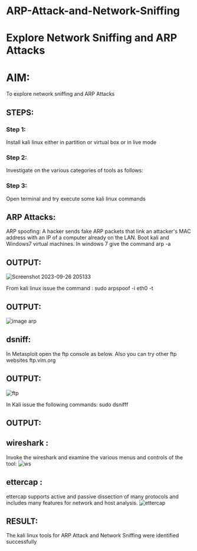 # ARP-Attack-and-Network-Sniffing
# Explore Network Sniffing and ARP Attacks

# AIM:

To explore network sniffing and ARP Attacks

## STEPS:

### Step 1:

Install kali linux either in partition or virtual box or in live mode

### Step 2:

Investigate on the various categories of tools as follows:


### Step 3:
Open terminal and try execute some kali linux commands

## ARP Attacks:  
ARP spoofing: A hacker sends fake ARP packets that link an attacker's MAC address with an IP of a computer already on the LAN. 
Boot kali and Windows7 virtual machines.
In windows 7 give the command arp -a
## OUTPUT:
![Screenshot 2023-09-26 205133](https://github.com/Reebak04/ARP-Attack-and-Network-Sniffing/assets/118364993/af970103-9fb9-429d-acf8-1f5d094219ca)

From kali linux issue the command :
sudo arpspoof -i eth0 -t <target system> <gateway>
## OUTPUT:
![image arp](https://github.com/user-attachments/assets/1930bfaf-0726-414a-9d36-8f1491477f47)

## dsniff:
In Metasploit open the ftp console as below. Also you can try other ftp websites ftp.vim.org
## OUTPUT:
![ftp](https://github.com/Reebak04/ARP-Attack-and-Network-Sniffing/assets/118364993/c6850bfd-dd4a-42f7-83cf-0c48ddb49067)


In Kali issue the following commands:
sudo dsnifff
## OUTPUT:
## wireshark :
Invoke the wireshark and examine the various menus  and controls of the tool:
![ws](https://github.com/Reebak04/ARP-Attack-and-Network-Sniffing/assets/118364993/53d046a7-f3d4-44db-b00c-4757086bb690)
## ettercap :
ettercap supports active and passive dissection of many protocols and includes many features for network and host analysis.
![ettercap](https://github.com/Reebak04/ARP-Attack-and-Network-Sniffing/assets/118364993/88e2faef-2c64-410b-bcce-0072e4d0f85f)

## RESULT:
The kali linux tools for ARP Attack and Network Sniffing were identified successfully
